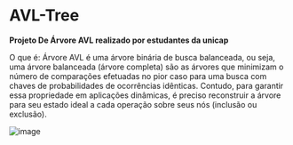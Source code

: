 # AVL-Tree

<b> Projeto De Árvore AVL realizado por estudantes da unicap </b>

O que é: Árvore AVL é uma árvore binária de busca balanceada, ou seja, uma árvore balanceada (árvore completa) são as árvores que minimizam o número de comparações efetuadas no pior caso para uma busca com chaves de probabilidades de ocorrências idênticas. Contudo, para garantir essa propriedade em aplicações dinâmicas, é preciso reconstruir a árvore para seu estado ideal a cada operação sobre seus nós (inclusão ou exclusão).


![image](https://user-images.githubusercontent.com/100130158/188705567-ba00f7de-af5c-412f-b7d6-0b8b8d100d9b.png)

